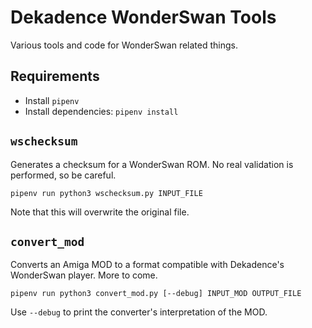 # Dekadence WonderSwan Tools

Various tools and code for WonderSwan related things.

## Requirements

- Install `pipenv`
- Install dependencies: `pipenv install`

## `wschecksum`

Generates a checksum for a WonderSwan ROM. No real validation is performed, so be careful.

    pipenv run python3 wschecksum.py INPUT_FILE

Note that this will overwrite the original file.

## `convert_mod`

Converts an Amiga MOD to a format compatible with Dekadence's WonderSwan player. More to come.

    pipenv run python3 convert_mod.py [--debug] INPUT_MOD OUTPUT_FILE

Use `--debug` to print the converter's interpretation of the MOD.
